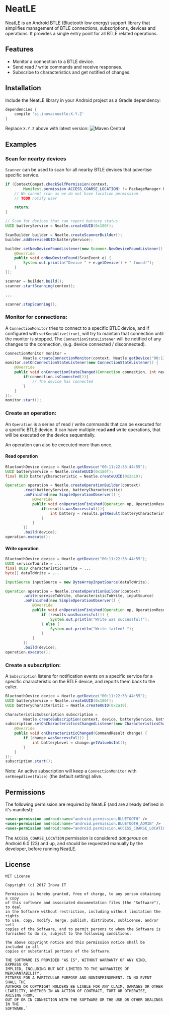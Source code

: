 # NeatLE

NeatLE is an Android BTLE (Bluetooth low energy) support library that simplifies management of BTLE connections, subscriptions, devices and operations.
It provides a single entry point for all BTLE related operations.

## Features
 * Monitor a connection to a BTLE device.
 * Send read / write commands and receive responses.
 * Subscribe to characteristics and get notified of changes.

## Installation

Include the NeatLE library in your Android project as a Gradle dependency:
```groovy
dependencies {
    compile 'si.inova:neatle:X.Y.Z'
}
```

Replace `X.Y.Z` above with latest version: ![Maven Central](https://img.shields.io/maven-central/v/si.inova/neatle)

## Examples

### Scan for nearby devices

`Scanner` can be used to scan for all nearby BTLE devices that advertise specific service.

```java
if (ContextCompat.checkSelfPermission(context,
        Manifest.permission.ACCESS_COARSE_LOCATION) != PackageManager.PERMISSION_GRANTED) {
    // We cannot scan as we do not have location permission
    // TODO notify user

    return;
}

// Scan for devices that can report battery status
UUID batteryService = Neatle.createUUID(0x180f);

ScanBuilder builder = Neatle.createScannerBuilder();
builder.addServiceUUID(batteryService);

builder.setNewDeviceFoundListener(new Scanner.NewDeviceFoundListener() {
    @Override
    public void onNewDeviceFound(ScanEvent e) {
        System.out.println("Device " + e.getDevice() + " found!");
    }
});

scanner = builder.build();
scanner.startScanning(context);

...

scanner.stopScanning();
```

### Monitor for connections:

A `ConnectionMonitor` tries to connect to a specific BTLE device, and if configured with `setKeepAlive(true)`, will try to maintain that connection until the monitor is stopped.
The `ConnectionStateListener` will be notified of any changes to the connection, (e.g. device connected / disconnected).

```java
ConnectionMonitor monitor =
        Neatle.createConnectionMonitor(context, Neatle.getDevice("00:11:22:33:44:55"));
monitor.setOnConnectionStateListener(new ConnectionStateListener() {
    @Override
    public void onConnectionStateChanged(Connection connection, int newState) {
        if(connection.isConnected()){
            // The device has connected
        }
    }
});
monitor.start();
```


### Create an operation:

An `Operation` is a series of read / write commands that can be executed for a specific BTLE device.
It can have multiple read **and** write operations, that will be executed on the device sequentially.

An operation can also be executed more than once.

#### Read operation

```java
BluetoothDevice device = Neatle.getDevice("00:11:22:33:44:55");
UUID batteryService = Neatle.createUUID(0x180f);
final UUID batteryCharacteristic = Neatle.createUUID(0x2a19);

Operation operation = Neatle.createOperationBuilder(context)
        .read(batteryService, batteryCharacteristic)
        .onFinished(new SimpleOperationObserver() {
            @Override
            public void onOperationFinished(Operation op, OperationResults results) {
                if(results.wasSuccessful()){
                    int battery = results.getResult(batteryCharacteristic).getValueAsInt();
                }
            }
        })
        .build(device);
operation.execute();
```

#### Write operation

```java
BluetoothDevice device = Neatle.getDevice("00:11:22:33:44:55");
UUID serviceToWrite = ...
final UUID characteristicToWrite = ...
byte[] dataToWrite = ...

InputSource inputSource = new ByteArrayInputSource(dataToWrite);

Operation operation = Neatle.createOperationBuilder(context)
        .write(serviceToWrite, characteristicToWrite, inputSource)
        .onFinished(new SimpleOperationObserver() {
            @Override
            public void onOperationFinished(Operation op, OperationResults results) {
                if (results.wasSuccessful()) {
                    System.out.println("Write was successful!");
                } else {
                    System.out.println("Write failed! ");
                }
            }
        })
        .build(device);
operation.execute();
```

### Create a subscription:

A `Subscription` listens for notification events on a specific service for a specific characteristic on the BTLE device, and reports them back to the caller.
```java
BluetoothDevice device = Neatle.getDevice("00:11:22:33:44:55");
UUID batteryService = Neatle.createUUID(0x180f);
UUID batteryCharacteristic = Neatle.createUUID(0x2a19);

CharacteristicSubscription subscription =
        Neatle.createSubscription(context, device, batteryService, batteryCharacteristic);
subscription.setOnCharacteristicsChangedListener(new CharacteristicsChangedListener() {
    @Override
    public void onCharacteristicChanged(CommandResult change) {
        if (change.wasSuccessful()) {
            int batteryLevel = change.getValueAsInt();
        }
    }
});
subscription.start();
```
Note: An active subscription will keep a `ConnectionMonitor` with `setKeepAlive(false)` (the default setting) alive.

## Permissions

The following permission are required by NeatLE (and are already defined in it's manifest):

```xml
<uses-permission android:name="android.permission.BLUETOOTH" />
<uses-permission android:name="android.permission.BLUETOOTH_ADMIN" />
<uses-permission android:name="android.permission.ACCESS_COARSE_LOCATION" />
```
The `ACCESS_COARSE_LOCATION` permission is considered *dangerous* on Android 6.0 (23) and up, and should be requested manually by the developer, before running NeatLE.


## License

    MIT License
    
    Copyright (c) 2017 Inova IT
    
    Permission is hereby granted, free of charge, to any person obtaining a copy
    of this software and associated documentation files (the "Software"), to deal
    in the Software without restriction, including without limitation the rights
    to use, copy, modify, merge, publish, distribute, sublicense, and/or sell
    copies of the Software, and to permit persons to whom the Software is
    furnished to do so, subject to the following conditions:
    
    The above copyright notice and this permission notice shall be included in all
    copies or substantial portions of the Software.
    
    THE SOFTWARE IS PROVIDED "AS IS", WITHOUT WARRANTY OF ANY KIND, EXPRESS OR
    IMPLIED, INCLUDING BUT NOT LIMITED TO THE WARRANTIES OF MERCHANTABILITY,
    FITNESS FOR A PARTICULAR PURPOSE AND NONINFRINGEMENT. IN NO EVENT SHALL THE
    AUTHORS OR COPYRIGHT HOLDERS BE LIABLE FOR ANY CLAIM, DAMAGES OR OTHER
    LIABILITY, WHETHER IN AN ACTION OF CONTRACT, TORT OR OTHERWISE, ARISING FROM,
    OUT OF OR IN CONNECTION WITH THE SOFTWARE OR THE USE OR OTHER DEALINGS IN THE
    SOFTWARE.`
